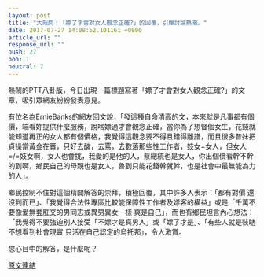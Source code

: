```yaml
---
layout: post
title: "大哉問！「嫖了才會對女人觀念正確?」的回覆，引爆討論熱潮。"
date: 2017-07-27 14:08:52.101161 +0800
article_url: ""
response_url: ""
push: 27
boo: 1
neutral: 7
---
```


熱鬧的PTT八卦版，今日出現一篇標題寫著「嫖了才會對女人觀念正確?」的文章，吸引眾網友紛紛發表意見。

有位名為ErnieBanks的網友回文說，「發這種自命清高的文，本來就是凡事都有個價，端看妳提供什麼服務，說啥嫖過才會觀念正確，當你為了想督個女生，花錢就能知道再正的女人都有個價格，我覺得這觀念要不得且錯得離譜，而且很多普妹把貞操當黃金在賣，只好去酸，去罵，去數落那些性工作者，妓女=女人，但女人=/=妓女啊，女人也會挑，我愛的是他的人，蔡總統也是女人，你出個價看幹不幹的到啊，鄉民自己的母親也是女人，魯到只能花錢幹就幹，也是社會中最無能為力的人」。

鄉民控制不住對這個精闢解答的崇拜，積極回覆，其中許多人表示：「都有對價 還沒到而已」、「我覺得合法性專區比較能保障性工作者及嫖客的權益」或是「千萬不要像愛無套肛交的男同志或異男異女一樣 爽是自己」，而也有鄉民坦言內心想法：「我覺得不要強迫別人接受「不嫖才是真男人」或「嫖了才是」、「有些人就是裝瞎不想看到社會現實 只活在自己認定的烏托邦」，令人激賞。

您心目中的解答，是什麼呢？

<a href = "https://www.ptt.cc/bbs/Gossiping/M.1501131317.A.1DB.html">原文連結</a>


